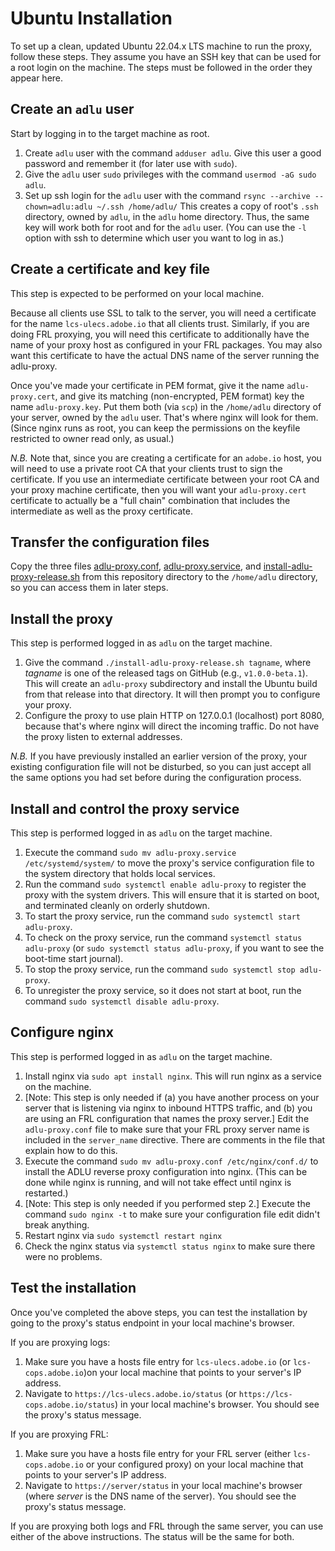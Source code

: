# Ubuntu Installation

To set up a clean, updated Ubuntu 22.04.x LTS machine to run the proxy, follow these steps.  They assume you have an SSH key that can
be used for a root login on the machine.  The steps must be followed in the order they appear here.

## Create an `adlu` user

Start by logging in to the target machine as root.

1. Create `adlu` user with the command `adduser adlu`.  Give this user a good password and remember it (for later use with `sudo`).
2. Give the `adlu` user `sudo` privileges with the command `usermod -aG sudo adlu`.
3. Set up ssh login for the `adlu` user with the command `rsync --archive --chown=adlu:adlu ~/.ssh /home/adlu/` This creates a copy of root's `.ssh` directory, owned by `adlu`, in the `adlu` home directory.  Thus, the same key will work both for root and for the `adlu` user.  (You can use the `-l` option with ssh to determine which user you want to log in as.)

## Create a certificate and key file

This step is expected to be performed on your local machine.

Because all clients use SSL to talk to the server, you will need a certificate for the name `lcs-ulecs.adobe.io` that all clients trust. Similarly, if you are doing FRL proxying, you will need this certificate to additionally have the name of your proxy host as configured in your FRL packages.  You may also want this certificate to have the actual DNS name of the server running the adlu-proxy.

Once you've made your certificate in PEM format, give it the name `adlu-proxy.cert`, and give its matching (non-encrypted, PEM format) key the name `adlu-proxy.key`.  Put them both (via `scp`) in the `/home/adlu` directory of your server, owned by the `adlu` user.  That's where nginx will look for them. (Since nginx runs as root, you can keep the permissions on the keyfile restricted to owner read only, as usual.)

_N.B._ Note that, since you are creating a certificate for an `adobe.io` host, you will need to use a private root CA that your clients trust to sign the certificate.  If you use an intermediate certificate between your root CA and your proxy machine certificate, then you will want your `adlu-proxy.cert` certificate to actually be a "full chain" combination that includes the intermediate as well as the proxy certificate.

## Transfer the configuration files

Copy the three files [adlu-proxy.conf](adlu-proxy.conf), [adlu-proxy.service](adlu-proxy.service), and [install-adlu-proxy-release.sh](install-adlu-proxy-release.sh) from this repository directory to the `/home/adlu` directory, so you can access them in later steps.

## Install the proxy

This step is performed logged in as `adlu` on the target machine.

1. Give the command `./install-adlu-proxy-release.sh tagname`, where _tagname_ is one of the released tags on GitHub (e.g., `v1.0.0-beta.1`).  This will create an `adlu-proxy` subdirectory and install the Ubuntu build from that release into that directory.  It will then prompt you to configure your proxy.
2. Configure the proxy to use plain HTTP on 127.0.0.1 (localhost) port 8080, because that's where nginx will direct the incoming traffic.  Do not have the proxy listen to external addresses.

_N.B._ If you have previously installed an earlier version of the proxy, your existing configuration file will not be disturbed, so you can just accept all the same options you had set before during the configuration process.

## Install and control the proxy service

This step is performed logged in as `adlu` on the target machine.

1. Execute the command `sudo mv adlu-proxy.service /etc/systemd/system/` to move the proxy's service configuration file to the system directory that holds local services.
2. Run the command `sudo systemctl enable adlu-proxy` to register the proxy with the system drivers.  This will ensure that it is started on boot, and terminated cleanly on orderly shutdown.
3. To start the proxy service, run the command `sudo systemctl start adlu-proxy`.
4. To check on the proxy service, run the command `systemctl status adlu-proxy` (or `sudo systemctl status adlu-proxy`, if you want to see the boot-time start journal).
5. To stop the proxy service, run the command `sudo systemctl stop adlu-proxy`.
6. To unregister the proxy service, so it does not start at boot, run the command `sudo systemctl disable adlu-proxy`.

## Configure nginx

This step is performed logged in as `adlu` on the target machine. 

1. Install nginx via `sudo apt install nginx`. This will run nginx as a service on the machine.
2. \[Note: This step is only needed if (a) you have another process on your server that is listening via nginx to inbound HTTPS traffic, and (b) you are using an FRL configuration that names the proxy server.\]  Edit the `adlu-proxy.conf` file to make sure that your FRL proxy server name is included in the `server_name` directive.  There are comments in the file that explain how to do this.
3. Execute the command `sudo mv adlu-proxy.conf /etc/nginx/conf.d/` to install the ADLU reverse proxy configuration into nginx.  (This can be done while nginx is running, and will not take effect until nginx is restarted.)
4. \[Note: This step is only needed if you performed step 2.] Execute the command `sudo nginx -t` to make sure your configuration file edit didn't break anything.
5. Restart nginx via `sudo systemctl restart nginx`
6. Check the nginx status via `systemctl status nginx` to make sure there were no problems.

## Test the installation

Once you've completed the above steps, you can test the installation by going to the proxy's status endpoint in your local machine's browser.

If you are proxying logs:

   1. Make sure you have a hosts file entry for `lcs-ulecs.adobe.io` (or `lcs-cops.adobe.io`)on your local machine that points to your server's IP address.
   2. Navigate to `https://lcs-ulecs.adobe.io/status` (or `https://lcs-cops.adobe.io/status`) in your local machine's browser.  You should see the proxy's status message.

If you are proxying FRL:

   1. Make sure you have a hosts file entry for your FRL server (either `lcs-cops.adobe.io` or your configured proxy) on your local machine that points to your server's IP address.
   2. Navigate to `https://server/status` in your local machine's browser (where _server_ is the DNS name of the server).  You should see the proxy's status message.

If you are proxying both logs and FRL through the same server, you can use either of the above instructions.  The status will be the same for both.
